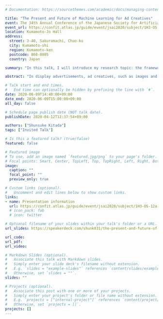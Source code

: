 ```yaml
---
# Documentation: https://sourcethemes.com/academic/docs/managing-content/

title: "The Present and Future of Machine Learning for Ad Creatives"
event: The 34th Annual Conference of the Japanese Society for Artificial Intelligence, 2020
event_url: https://confit.atlas.jp/guide/event/jsai2020/subject/1H3-OS-12a-05/tables?cryptoId=
location: Kumamoto-Jo Hall
address:
  street: 3-40, Sakuramachi, Chuo-ku
  city: Kumamoto-shi
  region: Kumamoto-ken
  postcode: 860-0805
  country: Japan

summary: "In this talk, I will introduce my research topic: the framework of ad creative evaluation based on CVR prediction to support the creation of effective ad creative. Also, I will introduce several research topics related to the latest ad technology and discuss the current status and prospects achieved by the research on ad creative and machine learning techniques."

abstract: "In display advertisements, ad creatives, such as images and texts, play an essential role in delivering product information to customers efficiently. Such ad creatives are mainly created and operated in large quantities manually. However, creating effective ad creatives is generally difficult and extremely expensive. Therefore, to create and operate ad creatives with high serving effects, research, and development based on the machine learning techniques are actively performed worldwide. In particular, the following tasks are recently gathering attention: predicting CTR/CVR for ad creative before serving to consumers, analyzing the elements that make up high-performing ad creatives, and generating effective ad creatives. In this talk, I will introduce my research topic: the framework of ad creative evaluation based on CVR prediction to support the creation of effective ad creative. This research is presented at KDD2019, one of the most famous conferences in data mining. Also, I will introduce several research topics related to the latest ad technology and discuss the current status and prospects achieved by the research on ad creative and machine learning techniques."

# Talk start and end times.
#   End time can optionally be hidden by prefixing the line with `#`.
date: 2020-06-09T14:40:00+09:00
date_end: 2020-06-09T15:00:00+09:00
all_day: false

# Schedule page publish date (NOT talk date).
publishDate: 2020-04-12T12:37:54+09:00

authors: ["Shunsuke Kitada"]
tags: ["Invited Talk"]

# Is this a featured talk? (true/false)
featured: false

# Featured image
# To use, add an image named `featured.jpg/png` to your page's folder.
# Focal points: Smart, Center, TopLeft, Top, TopRight, Left, Right, BottomLeft, Bottom, BottomRight.
image:
  caption: ""
  focal_point: ""
  preview_only: true

# Custom links (optional).
#   Uncomment and edit lines below to show custom links.
links:
- name: Presentation information
  url: https://confit.atlas.jp/guide/event/jsai2020/subject/1H3-OS-12a-05/tables
  # icon_pack: fab
  # icon: twitter

# Optional filename of your slides within your talk's folder or a URL.
url_slides: https://speakerdeck.com/shunk031/the-present-and-future-of-machine-learning-for-ad-creatives

url_code:
url_pdf:
url_video:

# Markdown Slides (optional).
#   Associate this talk with Markdown slides.
#   Simply enter your slide deck's filename without extension.
#   E.g. `slides = "example-slides"` references `content/slides/example-slides.md`.
#   Otherwise, set `slides = ""`.
slides: ""

# Projects (optional).
#   Associate this post with one or more of your projects.
#   Simply enter your project's folder or file name without extension.
#   E.g. `projects = ["internal-project"]` references `content/project/deep-learning/index.md`.
#   Otherwise, set `projects = []`.
projects: []
---
```


<script async class="speakerdeck-embed" data-id="aae0bfc47d0a4e9eb12e3d9d64cd9df8" data-ratio="1.33333333333333" src="//speakerdeck.com/assets/embed.js"></script>
